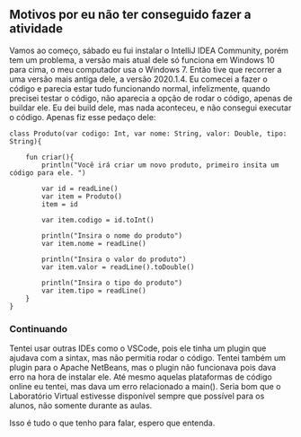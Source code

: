 ## Motivos por eu não ter conseguido fazer a atividade

Vamos ao começo, sábado eu fui instalar o IntelliJ IDEA Community, porém tem um problema, a versão mais atual dele só funciona em Windows 10 para cima, o meu computador usa o Windows 7. Então tive que recorrer a uma versão mais antiga dele, a versão 2020.1.4.
Eu comecei a fazer o código e parecia estar tudo funcionando normal, infelizmente, quando precisei testar o código, não aparecia a opção de rodar o código, apenas de buildar ele. Eu dei build dele, mas nada aconteceu, e não consegui executar o código.
Apenas fiz esse pedaço dele:

    class Produto(var codigo: Int, var nome: String, valor: Double, tipo: String){
    
        fun criar(){
            println("Você irá criar um novo produto, primeiro insita um código para ele. ")
    
            var id = readLine()
            var item = Produto()
            item = id
    
            var item.codigo = id.toInt()
    
            println("Insira o nome do produto")
            var item.nome = readLine()
    
            println("Insira o valor do produto")
            var item.valor = readLine().toDouble()
    
            println("Insira o tipo do produto")
            var item.tipo = readLine()
        }
    }


### Continuando

Tentei usar outras IDEs como o VSCode, pois ele tinha um plugin que ajudava com a sintax, mas não permitia rodar o código. Tentei também um plugin para o Apache NetBeans, mas o plugin não funcionava pois dava erro na hora de instalar ele. Até mesmo aquelas plataformas de código online eu tentei, mas dava um erro relacionado a main().
Seria bom que o Laboratório Virtual estivesse disponível sempre que possível para os alunos, não somente durante as aulas.

Isso é tudo o que tenho para falar, espero que entenda.
